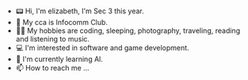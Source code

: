 - 📟 Hi, I'm elizabeth, I'm Sec 3 this year.
- 👀 My cca is Infocomm Club.
- 🫶🏻 My hobbies are coding, sleeping, photography, traveling, reading and listening to music.
- 💻 I'm interested in software and game development.
- 🌱 I'm currently learning Al.
- 📫 How to reach me ...

<!---
elizainthere/elizainthere is a ✨ special ✨ repository because its `README.md` (this file) appears on your GitHub profile.
You can click the Preview link to take a look at your changes.
--->
